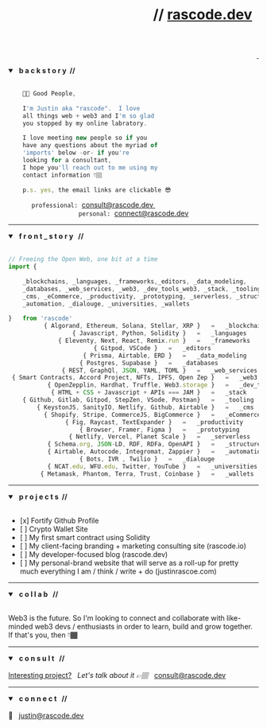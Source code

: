 <header>
	<h1 align="right">// <a href="https://rascode.dev">rascode.dev</a> &nbsp;</h1>
</header>

<p align="right">
<a aria-label="Connect rascode on LinkedIn //" href="https://linkedin.com/in/rascode">
    <img alt="" src="https://img.shields.io/badge/Connect-white.svg?style=for-the-badge&logo=LinkedIn&logoColor=rgb(0,114,177)">
  </a>
  <a aria-label="Follow rascode on Twitter" href="https://twitter.com/_rascode">
    <img alt="" src="https://img.shields.io/badge/Follow-white.svg?style=for-the-badge&logo=Twitter">
  </a> 

</p>

<section class="backstory">
<details open>
	<summary><strong> &nbsp; b a c k s t o r y &nbsp;// </strong> </summary>
	
<br/>
	
```js 
	👋🏽 Good People,                   								 
			
	I'm Justin aka "rascode".  I love 
	all things web + web3 and I'm so glad 
	you stopped by my online labratory.  
	
	I love meeting new people so if you 
	have any questions about the myriad of 
	'imports' below -or- if you're 
	looking for a consultant, 
	I hope you'll reach out to me using my 
	contact information 👇🏽 
	
	p.s. yes, the email links are clickable 😎

```
<div align="center">
<code>professional:</code>&nbsp;&nbsp;<a href="mailto:consult@rascode.dev?subject=1:1 Consultation via Github">consult@rascode.dev </a>
&nbsp;&nbsp;&nbsp;&nbsp;&nbsp;&nbsp;&nbsp;&nbsp;&nbsp;&nbsp;&nbsp;&nbsp;&nbsp;&nbsp;&nbsp;&nbsp;&nbsp;&nbsp;&nbsp;&nbsp;
&nbsp;&nbsp;&nbsp;&nbsp;&nbsp;&nbsp;&nbsp;&nbsp;&nbsp;&nbsp;&nbsp;&nbsp;&nbsp;&nbsp;&nbsp;&nbsp;&nbsp;&nbsp;&nbsp;&nbsp;
<code>personal:</code>&nbsp;&nbsp;<a href="mailto:connect@rascode.dev?subject=1:1 New Github Connection">connect@rascode.dev</a>
</details>
	
</section><!--end backstory-->
</div>

<hr/>

<section class="front_story">
	<details open>
		<summary> <strong> &nbsp; f r o n t _ s t o r y &nbsp; // </strong></summary>
	<br/>
	
```js
// Freeing the Open Web, one bit at a time
import {
		
    _blockchains, _languages, _frameworks,_editors, _data_modeling, 
    _databases, _web_services, _web3, _dev_tools_web3, _stack, _tooling, 
    _cms, _eCommerce, _productivity, _prototyping, _serverless, _structured_data, 
    _automation, _dialouge, _universities, _wallets
		
}   from 'rascode'	
	      { Algorand, Ethereum, Solana, Stellar, XRP }   =   _blockchains
		          { Javascript, Python, Solidity }   =   _languages
 		      { Eleventy, Next, React, Remix.run }   =   _frameworks
				        { Gitpod, VSCode }   =   _editors
			         { Prisma, Airtable, ERD }   =   _data_modeling
  			  	    { Postgres, Supabase }   =   _databases
		       { REST, GraphQl, JSON, YAML, TOML }   =   _web_services
 { Smart Contracts, Accord Project, NFTs, IPFS, Open Zep }   =   _web3
           { OpenZepplin, Hardhat, Truffle, Web3.storage }   =   _dev_tools_web3
	        { HTML + CSS + Javascript + APIs === JAM }   =   _stack
	{ Github, Gitlab, Gitpod, StepZen, VSode, Postman}   =   _tooling
        { KeystonJS, SanityIO, Netlify, Github, Airtable }   =   _cms
	      { Shopify, Stripe, CommerceJS, BigCommerce }   =   _eCommerce
			    { Fig, Raycast, TextExpander }   =   _productivity
			        { Browser, Framer, Figma }   =   _prototyping
		         { Netlify, Vercel, Planet Scale }   =   _serverless 
	       { Schema.org, JSON-LD, RDF, RDFa, OpenAPI }   =   _structured_data
	       { Airtable, Autocode, Integromat, Zappier }   =   _automation
				    { Bots, IVR , Twilio }   =   _dialouge
		   { NCAT.edu, WFU.edu, Twitter, YouTube }   =   _universities
	     { Metamask, Phantom, Terra, Trust, Coinbase }   =   _wallets
```
</details>
</section><!-- end about section-->	

<hr>
	
<section class="building">
  <details open>
	  <summary><strong> &nbsp; p r o j e c t s &nbsp;//</strong> </summary>
    <br/>  
    <ul>
	<li>[x] Fortify Github Profile</li>
	<li>[ ] Crypto Wallet Site</li>
	<li>[ ] My first smart contract using Solidity</li>
      	<li>[ ] My client-facing branding + marketing consulting site (rascode.io)</li>
      	<li>[ ] My developer-focused blog (rascode.dev)</li>
      	<li>[ ] My personal-brand website that will serve as a roll-up for pretty much everything I am / think / write + do (justinrascoe.com)</li>
    </ul>
	  
  </details>
</section> <!-- end building section-->
	
<hr>
	
<section class="collab">
	<details open>
		<summary><strong> &nbsp;  c o l l a b &nbsp; //</strong> </summary>
		<br/>
		<p>Web3 is the future.  So I'm looking to connect and collaborate with like-minded web3 devs / enthusiasts in order to learn, build and grow together.  If that's you, then 👇🏾 </p>
	</details>
</section><!--end collab section-->
	
<hr>

<section class="consult">
	<details open>
  		<summary><strong> &nbsp; c o n s u l t &nbsp; // </strong></summary>
  		<br/>
		<ins>Interesting project?</ins> &nbsp; <em>Let's talk about it 👉🏽 &nbsp; </em> <a href="mailto:consult@rascode.dev?subject=1:1 Consulting :: Gitlab Inquiry">consult@rascode.dev</a>
		</details>
</section>

<hr>
	
<section class="connect">
	<details open>
  		<summary><strong> &nbsp; c o n n e c t &nbsp; // </strong></summary>
  		<br/>
  		📧 &nbsp; <a href="mailto:justin@rascode.dev?subject=New Github Connection">justin@rascode.dev</a>
		</details>
</section><!--end contact-->

